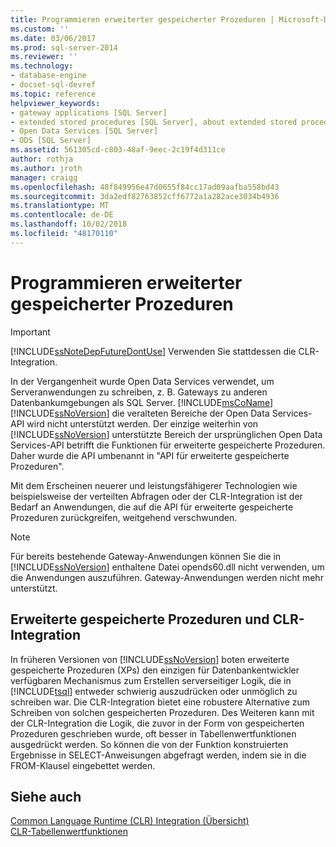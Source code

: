 ```yaml
---
title: Programmieren erweiterter gespeicherter Prozeduren | Microsoft-Dokumentation
ms.custom: ''
ms.date: 03/06/2017
ms.prod: sql-server-2014
ms.reviewer: ''
ms.technology:
- database-engine
- docset-sql-devref
ms.topic: reference
helpviewer_keywords:
- gateway applications [SQL Server]
- extended stored procedures [SQL Server], about extended stored procedures
- Open Data Services [SQL Server]
- ODS [SQL Server]
ms.assetid: 561305cd-c803-48af-9eec-2c19f4d311ce
author: rothja
ms.author: jroth
manager: craigg
ms.openlocfilehash: 48f849956e47d0655f84cc17ad09aafba558bd43
ms.sourcegitcommit: 3da2edf82763852cff6772a1a282ace3034b4936
ms.translationtype: MT
ms.contentlocale: de-DE
ms.lasthandoff: 10/02/2018
ms.locfileid: "48170110"
---
```

# <a name="programming-extended-stored-procedures"></a>Programmieren erweiterter gespeicherter Prozeduren
    
> [!IMPORTANT]  
>  [!INCLUDE[ssNoteDepFutureDontUse](../../includes/ssnotedepfuturedontuse-md.md)] Verwenden Sie stattdessen die CLR-Integration.  
  
 In der Vergangenheit wurde Open Data Services verwendet, um Serveranwendungen zu schreiben, z. B. Gateways zu anderen Datenbankumgebungen als SQL Server. [!INCLUDE[msCoName](../../includes/msconame-md.md)] [!INCLUDE[ssNoVersion](../../includes/ssnoversion-md.md)] die veralteten Bereiche der Open Data Services-API wird nicht unterstützt werden. Der einzige weiterhin von [!INCLUDE[ssNoVersion](../../includes/ssnoversion-md.md)] unterstützte Bereich der ursprünglichen Open Data Services-API betrifft die Funktionen für erweiterte gespeicherte Prozeduren. Daher wurde die API umbenannt in "API für erweiterte gespeicherte Prozeduren".  
  
 Mit dem Erscheinen neuerer und leistungsfähigerer Technologien wie beispielsweise der verteilten Abfragen oder der CLR-Integration ist der Bedarf an Anwendungen, die auf die API für erweiterte gespeicherte Prozeduren zurückgreifen, weitgehend verschwunden.  
  
> [!NOTE]  
>  Für bereits bestehende Gateway-Anwendungen können Sie die in [!INCLUDE[ssNoVersion](../../includes/ssnoversion-md.md)] enthaltene Datei opends60.dll nicht verwenden, um die Anwendungen auszuführen. Gateway-Anwendungen werden nicht mehr unterstützt.  
  
## <a name="extended-stored-procedures-vs-clr-integration"></a>Erweiterte gespeicherte Prozeduren und CLR-Integration  
 In früheren Versionen von [!INCLUDE[ssNoVersion](../../includes/ssnoversion-md.md)] boten erweiterte gespeicherte Prozeduren (XPs) den einzigen für Datenbankentwickler verfügbaren Mechanismus zum Erstellen serverseitiger Logik, die in [!INCLUDE[tsql](../../includes/tsql-md.md)] entweder schwierig auszudrücken oder unmöglich zu schreiben war. Die CLR-Integration bietet eine robustere Alternative zum Schreiben von solchen gespeicherten Prozeduren. Des Weiteren kann mit der CLR-Integration die Logik, die zuvor in der Form von gespeicherten Prozeduren geschrieben wurde, oft besser in Tabellenwertfunktionen ausgedrückt werden. So können die von der Funktion konstruierten Ergebnisse in SELECT-Anweisungen abgefragt werden, indem sie in die FROM-Klausel eingebettet werden.  
  
## <a name="see-also"></a>Siehe auch  
 [Common Language Runtime &#40;CLR&#41; Integration (Übersicht)](../clr-integration/common-language-runtime-integration-overview.md)   
 [CLR-Tabellenwertfunktionen](../clr-integration-database-objects-user-defined-functions/clr-table-valued-functions.md)  
  
  

